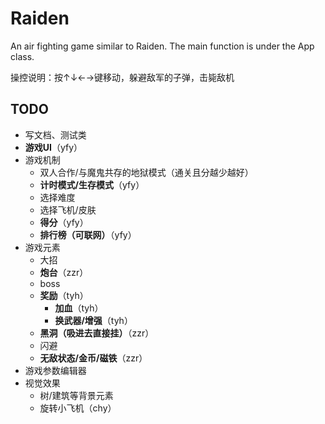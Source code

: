 # Raiden

An air fighting game similar to Raiden. The main function is under the App class.

操控说明：按↑↓←→键移动，躲避敌军的子弹，击毙敌机

## TODO

- 写文档、测试类
- **游戏UI**（yfy）
- 游戏机制
  - 双人合作/与魔鬼共存的地狱模式（通关且分越少越好）
  - **计时模式/生存模式**（yfy）
  - 选择难度
  - 选择飞机/皮肤
  - **得分**（yfy）
  - **排行榜（可联网）**（yfy）
- 游戏元素
  - 大招
  - **炮台**（zzr）
  - boss
  - **奖励**（tyh）
    - **加血**（tyh）
    - **换武器/增强**（tyh）
  - **黑洞（吸进去直接挂）**（zzr）
  - 闪避
  - **无敌状态/金币/磁铁**（zzr）
- 游戏参数编辑器
- 视觉效果
  - 树/建筑等背景元素
  - 旋转小飞机（chy）